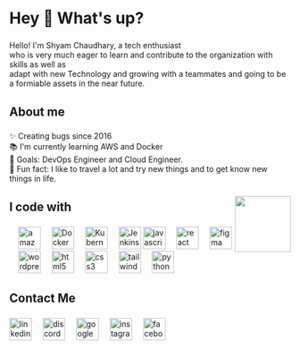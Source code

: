 <h1 align="left">Hey 👋 What's up?</h1>

###

<p align="left">Hello! I'm Shyam Chaudhary, a tech enthusiast <br> who is very much eager to learn and contribute to the organization with skills as well as<br>        adapt with new Technology and growing with a teammates and going to be a formiable assets in the near future.</p>

###

<h2 align="left">About me</h2>

###

<p align="left">✨ Creating bugs since 2016<br>📚 I'm currently learning AWS and Docker <br>🎯 Goals: DevOps Engineer and Cloud Engineer.<br>🎲 Fun fact: I like to travel a lot and try new things and to get know new things in life.</p>

###

<img align="right" height="100" src="https://media3.giphy.com/media/13GIgrGdslD9oQ/giphy.gif"  />

###

<h2 align="left">I code with</h2>

###

<div align="left">
  <img width="12" />
  <img src="https://cdn.jsdelivr.net/gh/devicons/devicon@latest/icons/amazonwebservices/amazonwebservices-plain-wordmark.svg" height="40" alt="amazonwebservices logo" />
  <img width="12" />
  <img src="https://cdn.jsdelivr.net/gh/devicons/devicon@latest/icons/docker/docker-original-wordmark.svg" height="40" alt="Docker logo" />
  <img width="12" />
  <img src="https://cdn.jsdelivr.net/gh/devicons/devicon@latest/icons/kubernetes/kubernetes-original-wordmark.svg" height="40" alt="Kubernetes logo"/> 
  <img width="12"/>
  <img src="https://cdn.jsdelivr.net/gh/devicons/devicon@latest/icons/jenkins/jenkins-original.svg" height="40" alt="Jenkins logo" />
  <img src="https://cdn.jsdelivr.net/gh/devicons/devicon/icons/javascript/javascript-original.svg" height="40" alt="javascript logo"  />
  <img width="12" />
  <img src="https://cdn.jsdelivr.net/gh/devicons/devicon/icons/react/react-original.svg" height="40" alt="react logo"  />
  <img width="12" />
  <img src="https://skillicons.dev/icons?i=figma" height="40" alt="figma logo"  />
  <img width="12" />
  <img src="https://cdn.jsdelivr.net/gh/devicons/devicon/icons/wordpress/wordpress-original.svg" height="40" alt="wordpress logo"  />
  <img width="12" />
  <img src="https://cdn.jsdelivr.net/gh/devicons/devicon/icons/html5/html5-original.svg" height="40" alt="html5 logo"  />
  <img width="12" />
  <img src="https://cdn.jsdelivr.net/gh/devicons/devicon/icons/css3/css3-original.svg" height="40" alt="css3 logo"  />
  <img width="12" />
  <img src="https://cdn.jsdelivr.net/gh/devicons/devicon/icons/tailwindcss/tailwindcss-original-wordmark.svg" height="40" alt="tailwindcss logo"  />
  <img width="12" />
  <img src="https://cdn.jsdelivr.net/gh/devicons/devicon/icons/python/python-original.svg" height="40" alt="python logo"  />        
</div>

###

<h2 align="left">Contact Me</h2>

###

<div align="left">
  <img src="https://cdn.jsdelivr.net/gh/devicons/devicon/icons/linkedin/linkedin-original.svg" height="40" alt="linkedin logo" herf="" />
  <img width="12" />
  <img src="https://skillicons.dev/icons?i=discord" height="40" alt="discord logo" herf="" />
  <img width="12" />
  <img src="https://cdn.jsdelivr.net/gh/devicons/devicon/icons/google/google-original.svg" height="40" alt="google logo" herf="cnik4321@gmail.com" />
  <img width="12" />
  <img src="https://skillicons.dev/icons?i=instagram" height="40" alt="instagram logo" herf="https://www.instagram.com/_nikcdy/" />
  <img width="12" />
  <img src="https://cdn.simpleicons.org/facebook/1877F2" height="40" alt="facebook logo" herf="csam4321@gmail.com"  />
</div>

###
